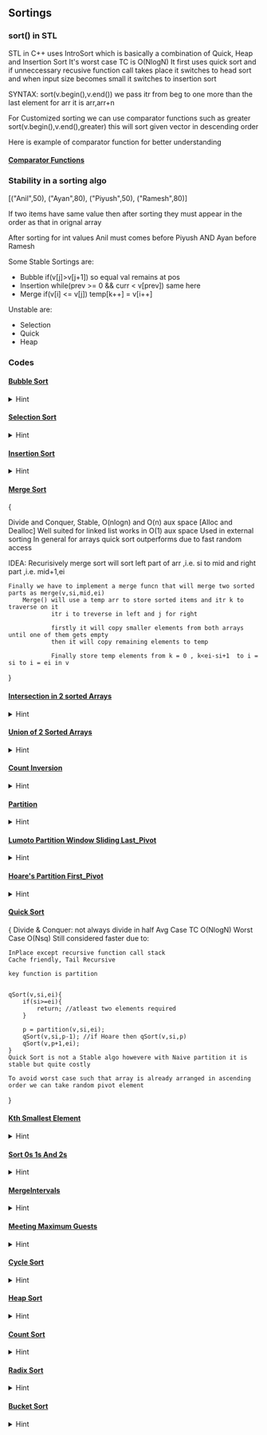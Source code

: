 ## Sortings 

### sort() in STL

STL in C++ uses IntroSort which is basically a combination of Quick, Heap and Insertion Sort
It's worst case TC is O(NlogN)
It first uses quick sort and if unneccessary recusive function call takes place it switches to head sort and when input size becomes small it switches to insertion sort<br>

SYNTAX: sort(v.begin(),v.end()) we pass itr from beg to one more than the last element for arr it is arr,arr+n

For Customized sorting we can use comparator functions such as greater<int>
sort(v.begin(),v.end(),greater<int>) this will sort given vector in descending order 

Here is example of comparator function for better understanding

#### [Comparator Functions](Sortings/comparatorFuncn.cpp)

### Stability in a sorting algo

[("Anil",50), ("Ayan",80), ("Piyush",50), ("Ramesh",80)]

If two items have same value then after sorting they must appear in the order as that in orignal array

After sorting for int values Anil must comes before Piyush AND Ayan before Ramesh

Some Stable Sortings are:<br>
- Bubble if(v[j]>v[j+1]) so equal val remains at pos<br>
- Insertion while(prev >= 0 && curr < v[prev]) same here<br>
- Merge if(v[i] <= v[j]) temp[k++] = v[i++]<br>

Unstable are:<br>
- Selection<br>
- Quick<br>
- Heap<br>

### Codes 

#### [Bubble Sort](Sortings/BubbleSort.cpp)
<details>
<summary>Hint</summary>
{
    //TC = O(Nsq)

    for each i before n-1
        chk if v[j] > v[j+1] then swap up to n-1-i 
    
    Can Use isSwapped boolean var to optimize the code 

}

</details>

#### [Selection Sort](Sortings/SelectionSort.cpp)
<details>
<summary>Hint</summary>
{
    TC: O(Nsq) even in best case

    Less memory writes as compared to other famous algo except Cycle Sort

    Basic idea for implementation of Heap Sort

    Not Stable AND In Place Algo (Means no extra space required)

    IDEA IS:

    for i = 0 to n-1 loop 
    let a tempidx = i
    we will find the idx of element in j var loop that should be in ith index in Sorted Array
        example when arr is sorted we will find next minimum element
    
    after second loop we will swap the v[i] with v[tempidx]

}

</details>

#### [Insertion Sort](Sortings/InsertoinSort.cpp)
<details>
<summary>Hint</summary>
{
  
    TC: O(Nsq) Big O(n) in best case when arr is already sorted
    Inplace and Stable
    Used in practise for small n

    IDEA:

    We know that a single element is always sorted so we assume 0th idx as sorted part

    then we start i from 1 and store curr val and prev idx as i-1

    while(prev >= 0 && curr < v[prev]) is used to find the correct position and shift other for placing curr in sorted part
    
    then we insert curr at sorted part by using v[prev+1] = v[prev];

    Every time length of sorted part inc by 1

}

</details>

#### [Merge Sort](Sortings/MergeSort.cpp)

{
  
  Divide and Conquer, Stable, O(nlogn) and O(n) aux space [Alloc and Dealloc]
  Well suited for linked list works in O(1) aux space
  Used in external sorting
  In general for arrays quick sort outperforms due to fast random access

  IDEA:
    Recurisively merge sort will sort left part of arr ,i.e. si to mid
                    and right part ,i.e. mid+1,ei
        
    Finally we have to implement a merge funcn that will merge two sorted parts as merge(v,si,mid,ei)
        Merge() will use a temp arr to store sorted items and itr k to traverse on it
                itr i to treverse in left and j for right

                firstly it will copy smaller elements from both arrays until one of them gets empty
                then it will copy remaining elements to temp

                Finally store temp elements from k = 0 , k<ei-si+1  to i = si to i = ei in v

}



#### [Intersection in 2 sorted Arrays](Sortings/Intersection2SortedArr.cpp)
<details>
<summary>Hint</summary>
{
  
   As we do in merge funcn 2 pointers approach we will print v1[i] == v2[j] holds o/w inc smaller values itr by 1

   To avoid duplicated we can add if(i>0 && v1[i] == v1[i-1])skipp means i++

   
}

</details>

#### [Union of 2 Sorted Arrays](Sortings/UnionOf2Arr.cpp)
<details>
<summary>Hint</summary>
{
    Same as intersection but we will avoid intersections from both v1 and v2
    Also we have to add remaining elements if any and add them without there duplicates
    
}

</details>


#### [Count Inversion](Sortings/CountInversionInArr.cpp)
<details>
<summary>Hint</summary>
{
    Use concept of merge in mergeSort

    Inversion means for an element how many smaller elements are present on right side of it

    when we are taking a right part of element before left part 
    we are getting the inversion from ith part to mid

    so increment the ans while doing this by ans += (mid-si+1) - (i+1)
    when v[j]<v[i] happens and you add v[j] to temp 


}

</details>

#### [Partition](Sortings/Partition.cpp)
<details>
<summary>Hint</summary>
{
    Partition refers that for a fixed element(pivot) in array left elements should be smaller than pivot
    and right elements should be greater 

    this can be achieved by Naive Partition in which you make a temp[]
    first traverse and store smaller elements in temp
    then again traverse and store larger elements in temp

    copy elements of temp in initial arr and get results or return i


    Else what we can do id take v[idx] as pivot and count no of smaller elements from pivot

    pvtIdx = count //correct index for pivot
    swap v[idx],v[pvtIdx]

    si = 0, ei = v.size()-1;

    while(si<ei){
        while(v[si]<pvt)si++;

        while(v[ei]>pvt)ei--;

        swap(v[si],v[ei]);
        si++;ei--;
    }

    try to have this so that lesser elements remain in left and greater in right of pivot
    

}

</details>

#### [Lumoto Partition Window Sliding Last_Pivot](Sortings/LomutoPartition_WindowSlididngAssumLastPivotAlways.cpp)
<details>
<summary>Hint</summary>
{
    take last element as pivot 

    ll i = -1;

    for(j = 0; j <= ei; j++){

        if(v[j]<pivot){
            //increase the window of smaller elements by 1
            i++;

            swap(v[i],v[j]);
        }
    }
    //take pivot to its right position
    swap(v[i+1],v[ei]);

    at last return i+1;

    //When you do Lumoto Partition it is gauranteed that pivot element will be in its correct position

}

</details>

#### [Hoare's Partition First_Pivot](Sortings/HoarePartition_FirstPivot.cpp)
<details>
<summary>Hint</summary>
{   
    Doesn't ensure that pivot will be at right position 
    Take first element as pivot and do the following


    i = si-1; j = ei+1;

    while(true){
        do{
            i++;
        }while(v[i]<pivot);

        do{
            j--;
        }while(v[i]>pivot);

        if(i>=j)return j;

        swap(v[i],v[j]);
    }

    //works faster than other partitions
    //puts smaller or equal elements on left, graeter or equal elements on right


}

</details>



#### [Quick Sort](Sortings/QuickSort.cpp)
{
    Divide & Conquer: not always divide in half
    Avg Case TC O(NlogN) Worst Case O(Nsq)
    Still considered faster due to:
    
    InPlace except recursive function call stack
    Cache friendly, Tail Recursive

    key function is partition


    qSort(v,si,ei){
        if(si>=ei){
            return; //atleast two elements required
        }

        p = partition(v,si,ei);
        qSort(v,si,p-1); //if Hoare then qSort(v,si,p)
        qSort(v,p+1,ei);
    }
    Quick Sort is not a Stable algo howevere with Naive partition it is stable but quite costly

    To avoid worst case such that array is already arranged in ascending order we can take random pivot element 

}



#### [Kth Smallest Element](Sortings/KthSmallestElement.cpp)
<details>
<summary>Hint</summary>
{
    Think of lumoto partition it ensures that smaller elements will be in left

    first approach is to sort array and return arr[k-1];

    else what we can do is applying lumoto partition in such a way as we apply binary search



    while(si<ei)
    p = partition(v,si,ei)

    if we have returned index by lumoto partition as k-1 means we reached ans

    o/w if it is > k-1 means that idx has more count of lesser numbers so move to left 
    i.e. ei = p-1;

    else si = p+1 //moved to right



}

</details>

#### [Sort 0s 1s And 2s](Sortings/Sort0s1sAnd2s.cpp)
<details>
<summary>Hint</summary>
{
    To sort 0s 1s and 2s we will keep two windows by i and mid 
    that will ensure that from 0 to i-1 0s are present
    from i to mid-1 1s are present always

    initialize i = 0, mid = 0, ei = v.size()-1;

    while(mid<=ei){

        if(v[mid] == 0){
            i++;
            mid++;
        }
        else if(v[mid] == 1){
            mid++;
        }
        else{
            swap(v[ei],v[mid]);
            ei--;

            //here we have not increased the mid window size of 1s because we sent 2 to the last
            //but we will process the swapped element came to mid once again
        }
    }

}

</details>


#### [MergeIntervals](Sortings/MergeIntervals.cpp)
<details>
<summary>Hint</summary>
{
  
    sort given pairs of intervals according to the first value and check if curr.second merges with next.first or not
    

}

</details>

#### [Meeting Maximum Guests](Sortings/MeetMaximumGuest.cpp)
<details>
<summary>Hint</summary>
{
  
    merge arrival and departure after sorting that will ensure
    that arrival of every guest is increasing the count of current guests by 1 and departure is decreasing take max count possible


}

</details>

#### [Cycle Sort](Sortings/CycleSort.cpp)
<details>
<summary>Hint</summary>
{

    It can also be used to count minimum number of items present in the array

        Cycle Sort for Distinct elements present in the array
        Choose current position as cycle start and current item 
        to find the right position of item count number of lesser items after the current present in the array

        move item to its correct position and choose the correct position's element as item

        repeat the process until a cycle form i.e. cs = correct pos

        increment the index and do the same


}

</details>

#### [Heap Sort](Sortings/HeapSort.cpp)
<details>
<summary>Hint</summary>
{
  
    First step is to build Max Heap to do this we have to heapify all the non leaf childs from the bottom

    heapify means that child should be smaller than parents

    after that one by one move the largest element to the last of the array
    to do this simply swap(v[0],v[last]) last--;
    now we need to heapify the structure again so call heapify(v,last,0)

    left child is i*2+1
    right child is i*2+2

    It is the extension of Selection sort uses Heap Structure


}

</details>

#### [Count Sort](Sortings/CountSort.cpp)
<details>
<summary>Hint</summary>
{
    
    TC-> O(N+K)
    Used when elements present in the array are in range k comparable to n

    We maintain a count array of size k which counts frequency of elements

    To maintain stabilty what we can do is we can use prefix sum of count elemnts 

    we will maintain an output arr of size n 
    and start traversing from the last index 
    we will place the current element from v in output using prefix of count to find correct position and decrease the count of that element by 1

    at last we will copy elements from output to original array 


}

</details>

#### [Radix Sort](Sortings/RadixSort.cpp)
<details>
<summary>Hint</summary>
{
  
    It increases the range for counting sort basically it calc the no of digits say d in maximum element
    and use counting sort that number of time for every digits from last

    TC-> O(d*(N+b)) where be is range of digits commonly 10 (0 to 9) for decimal rep
    we can use (v[i]/place)%10 to find index
    

}

</details>

#### [Bucket Sort](Sortings/CycleSort.cpp)
<details>
<summary>Hint</summary>
{
  
    It is very useful for uniformly distributed items 

    we make k buckets divide its range uniformly from 0 to maxi+1 EXAMPLE: 0 to 99 we have range of 10  for k = 10 and 20 for k = 5 

    we use vector<vector<ll>> v(k) // that is vector of buckets

    we traverse original array and place items in respective buckets
    sort each bucket individually
    then merge and copy the elements to the original one

    TC -> O(N) if k is range of n
    O(nsq) if we use insertion sort and data is strongly non uniformly distributed
    

}

</details>
